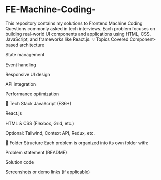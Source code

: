 # FE-Machine-Coding-
This repository contains my solutions to Frontend Machine Coding Questions commonly asked in tech interviews. Each problem focuses on building real-world UI components and applications using HTML, CSS, JavaScript, and frameworks like React.js.
💡 Topics Covered
Component-based architecture

State management

Event handling

Responsive UI design

API integration

Performance optimization

🚀 Tech Stack
JavaScript (ES6+)

React.js

HTML & CSS (Flexbox, Grid, etc.)

Optional: Tailwind, Context API, Redux, etc.

📁 Folder Structure
Each problem is organized into its own folder with:

Problem statement (README)

Solution code

Screenshots or demo links (if applicable)
